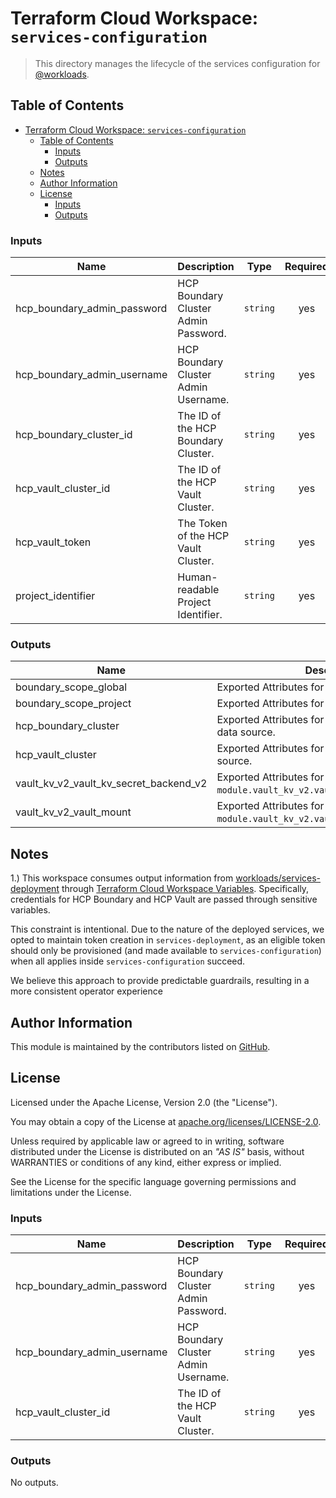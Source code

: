 # Terraform Cloud Workspace: `services-configuration`

> This directory manages the lifecycle of the services configuration for [@workloads](https://github.com/workloads).

## Table of Contents

<!-- TOC -->
* [Terraform Cloud Workspace: `services-configuration`](#terraform-cloud-workspace--services-configuration)
  * [Table of Contents](#table-of-contents)
    * [Inputs](#inputs)
    * [Outputs](#outputs)
  * [Notes](#notes)
  * [Author Information](#author-information)
  * [License](#license)
    * [Inputs](#inputs-1)
    * [Outputs](#outputs-1)
<!-- TOC -->

<!-- BEGIN_TF_DOCS -->
### Inputs

| Name | Description | Type | Required |
|------|-------------|------|:--------:|
| hcp_boundary_admin_password | HCP Boundary Cluster Admin Password. | `string` | yes |
| hcp_boundary_admin_username | HCP Boundary Cluster Admin Username. | `string` | yes |
| hcp_boundary_cluster_id | The ID of the HCP Boundary Cluster. | `string` | yes |
| hcp_vault_cluster_id | The ID of the HCP Vault Cluster. | `string` | yes |
| hcp_vault_token | The Token of the HCP Vault Cluster. | `string` | yes |
| project_identifier | Human-readable Project Identifier. | `string` | yes |

### Outputs

| Name | Description |
|------|-------------|
| boundary_scope_global | Exported Attributes for `boundary_scope.global`. |
| boundary_scope_project | Exported Attributes for `boundary_scope.project`. |
| hcp_boundary_cluster | Exported Attributes for `hcp_boundary_cluster` data source. |
| hcp_vault_cluster | Exported Attributes for `hcp_vault_cluster` data source. |
| vault_kv_v2_vault_kv_secret_backend_v2 | Exported Attributes for `module.vault_kv_v2.vault_kv_secret_backend_v2`. |
| vault_kv_v2_vault_mount | Exported Attributes for `module.vault_kv_v2.vault_mount`. |
<!-- END_TF_DOCS -->

## Notes

1.) This workspace consumes output information from [workloads/services-deployment](https://github.com/workloads/services-deployment) through [Terraform Cloud Workspace Variables](https://developer.hashicorp.com/terraform/cloud-docs/workspaces/variables).
Specifically, credentials for HCP Boundary and HCP Vault are passed through sensitive variables.

This constraint is intentional. Due to the nature of the deployed services, we opted to maintain token creation in `services-deployment`, as an eligible token should only be provisioned (and made available to `services-configuration`) when all applies inside `services-configuration` succeed.

We believe this approach to provide predictable guardrails, resulting in a more consistent operator experience

## Author Information

This module is maintained by the contributors listed on [GitHub](https://github.com/workloads/services-configuration/graphs/contributors).

## License

Licensed under the Apache License, Version 2.0 (the "License").

You may obtain a copy of the License at [apache.org/licenses/LICENSE-2.0](http://www.apache.org/licenses/LICENSE-2.0).

Unless required by applicable law or agreed to in writing, software distributed under the License is distributed on an _"AS IS"_ basis, without WARRANTIES or conditions of any kind, either express or implied.

See the License for the specific language governing permissions and limitations under the License.

<!-- BEGIN_TF_DOCS -->
### Inputs

| Name | Description | Type | Required |
|------|-------------|------|:--------:|
| hcp_boundary_admin_password | HCP Boundary Cluster Admin Password. | `string` | yes |
| hcp_boundary_admin_username | HCP Boundary Cluster Admin Username. | `string` | yes |
| hcp_vault_cluster_id | The ID of the HCP Vault Cluster. | `string` | yes |

### Outputs

No outputs.
<!-- END_TF_DOCS -->
